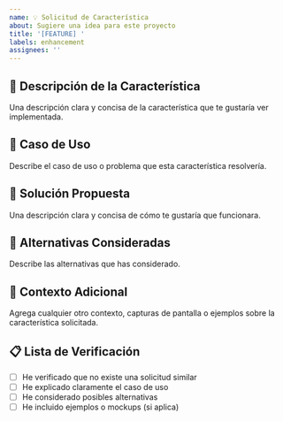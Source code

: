 ```yaml
---
name: 💡 Solicitud de Característica
about: Sugiere una idea para este proyecto
title: '[FEATURE] '
labels: enhancement
assignees: ''
---
```


## 🌟 Descripción de la Característica
Una descripción clara y concisa de la característica que te gustaría ver implementada.

## 🎯 Caso de Uso
Describe el caso de uso o problema que esta característica resolvería.

## 💭 Solución Propuesta
Una descripción clara y concisa de cómo te gustaría que funcionara.

## 🔄 Alternativas Consideradas
Describe las alternativas que has considerado.

## 📱 Contexto Adicional
Agrega cualquier otro contexto, capturas de pantalla o ejemplos sobre la característica solicitada.

## 📋 Lista de Verificación
- [ ] He verificado que no existe una solicitud similar
- [ ] He explicado claramente el caso de uso
- [ ] He considerado posibles alternativas
- [ ] He incluido ejemplos o mockups (si aplica) 